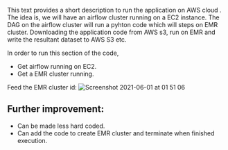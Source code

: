 This text provides a short description to run the application on AWS cloud .
The idea is, we will have an airflow cluster running on a EC2 instance. The DAG on the airflow cluster will run a pyhton code which will steps on EMR cluster. 
Downloading the application code from AWS s3, run on EMR and write the resultant dataset to AWS S3 etc.

In order to run this section of the code,
* Get airflow running on EC2.
* Get a EMR cluster running. 

Feed the EMR cluster id: 
![Screenshot 2021-06-01 at 01 51 06](https://user-images.githubusercontent.com/17614336/120252248-df6a8c80-c27b-11eb-8785-e94ceafec361.png)

## Further improvement:

* Can be made less hard coded.
* Can add the code to create EMR cluster and terminate when finished execution.
